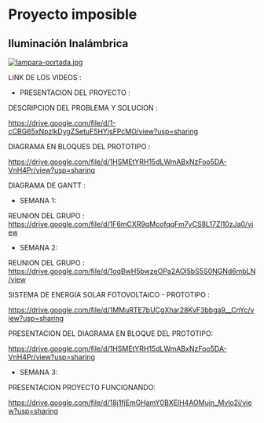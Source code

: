 # Proyecto imposible
## Iluminación Inalámbrica
[![lampara-portada.jpg](https://i.postimg.cc/bwBfJj0y/lampara-portada.jpg)](https://postimg.cc/PCYR39F9)

LINK DE LOS VIDEOS :

+ PRESENTACION DEL PROYECTO :

DESCRIPCION DEL PROBLEMA Y SOLUCION : 

https://drive.google.com/file/d/1-cCBG65xNpzIkDygZSetuF5HYjsFPcMO/view?usp=sharing

DIAGRAMA EN BLOQUES DEL PROTOTIPO : 

https://drive.google.com/file/d/1HSMEtYRH15dLWmABxNzFoo5DA-VnH4Pr/view?usp=sharing

 DIAGRAMA DE GANTT : 



+ SEMANA 1:

REUNION DEL GRUPO :  https://drive.google.com/file/d/1F6mCXR9qMcofqqFm7yCS8L17Zl10zJa0/view

+ SEMANA 2:

REUNION DEL GRUPO :  https://drive.google.com/file/d/1oqBwH5bwzeOPa2AOl5bS5S0NGNd6mbLN/view

SISTEMA DE ENERGIA SOLAR FOTOVOLTAICO - PROTOTIPO : 

https://drive.google.com/file/d/1MMuRTE7bUCgXhar28KvF3bbga9__CnYc/view?usp=sharing

PRESENTACION DEL DIAGRAMA EN BLOQUE DEL PROTOTIPO:

https://drive.google.com/file/d/1HSMEtYRH15dLWmABxNzFoo5DA-VnH4Pr/view?usp=sharing

+ SEMANA 3:

PRESENTACION PROYECTO FUNCIONANDO:

https://drive.google.com/file/d/18j1fjEmGHamY0BXElH4AOMujn_Mvlo2i/view?usp=sharing
